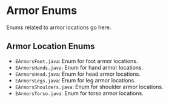 # Armor Enums

Enums related to armor locations go here.

## Armor Location Enums

- `EArmorsFeet.java`: Enum for foot armor locations.
- `EArmorsHands.java`: Enum for hand armor locations.
- `EArmorsHead.java`: Enum for head armor locations.
- `EArmorsLegs.java`: Enum for leg armor locations.
- `EArmorsShoulders.java`: Enum for shoulder armor locations.
- `EArmorsTorso.java`: Enum for torso armor locations.
